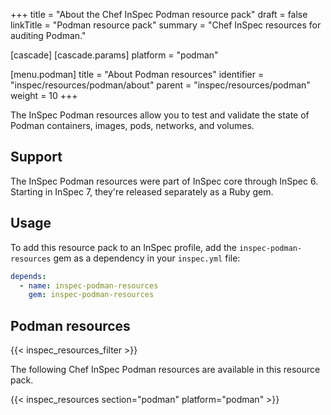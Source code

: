 +++
title = "About the Chef InSpec Podman resource pack"
draft = false
linkTitle = "Podman resource pack"
summary = "Chef InSpec resources for auditing Podman."

[cascade]
  [cascade.params]
    platform = "podman"

[menu.podman]
  title = "About Podman resources"
  identifier = "inspec/resources/podman/about"
  parent = "inspec/resources/podman"
  weight = 10
+++

The InSpec Podman resources allow you to test and validate the state of Podman containers, images, pods, networks, and volumes.

## Support

The InSpec Podman resources were part of InSpec core through InSpec 6.
Starting in InSpec 7, they're released separately as a Ruby gem.

## Usage

To add this resource pack to an InSpec profile, add the `inspec-podman-resources` gem as a dependency in your `inspec.yml` file:

```yaml
depends:
  - name: inspec-podman-resources
    gem: inspec-podman-resources
```

## Podman resources

{{< inspec_resources_filter >}}

The following Chef InSpec Podman resources are available in this resource pack.

{{< inspec_resources section="podman" platform="podman" >}}
